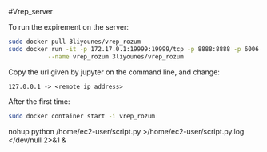 #Vrep_server

To run the expirement on the server:
```bash
sudo docker pull 3liyounes/vrep_rozum
sudo docker run -it -p 172.17.0.1:19999:19999/tcp -p 8888:8888 -p 6006:6006\
           --name vrep_rozum 3liyounes/vrep_rozum
```
Copy the url given by jupyter on the command line, and change:
```
127.0.0.1 -> <remote ip address>
```

After the first time:
```bash
sudo docker container start -i vrep_rozum
```

nohup python /home/ec2-user/script.py >/home/ec2-user/script.py.log </dev/null 2>&1 &